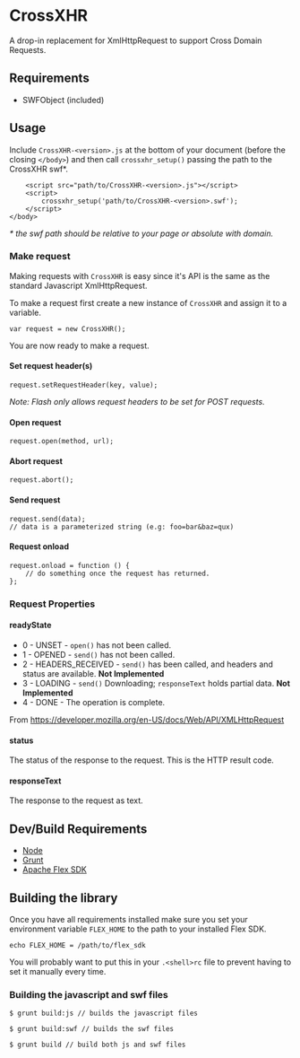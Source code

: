 CrossXHR
========
A drop-in replacement for XmlHttpRequest to support Cross Domain Requests.

## Requirements
- SWFObject (included)

## Usage

Include `CrossXHR-<version>.js` at the bottom of your document (before the closing `</body>`) and then call `crossxhr_setup()` passing the path to the CrossXHR swf*.

        <script src="path/to/CrossXHR-<version>.js"></script>
        <script>
            crossxhr_setup('path/to/CrossXHR-<version>.swf');
        </script>
    </body>

_\* the swf path should be relative to your page or absolute with domain._

### Make request
Making requests with `CrossXHR` is easy since it's API is the same as the standard Javascript XmlHttpRequest.

To make a request first create a new instance of `CrossXHR` and assign it to a variable.

    var request = new CrossXHR();

You are now ready to make a request.

#### Set request header(s)

    request.setRequestHeader(key, value);

_Note: Flash only allows request headers to be set for POST requests._

#### Open request

    request.open(method, url);

#### Abort request

    request.abort();

#### Send request

    request.send(data);
    // data is a parameterized string (e.g: foo=bar&baz=qux)

#### Request onload

    request.onload = function () {
        // do something once the request has returned.
    };

### Request Properties

#### readyState

- 0 - UNSET - `open()` has not been called.
- 1 - OPENED - `send()` has not been called.
- 2 - HEADERS_RECEIVED - `send()` has been called, and headers and status are available. **Not Implemented**
- 3 - LOADING - `send()` Downloading; `responseText` holds partial data. **Not Implemented**
- 4 - DONE - The operation is complete.

From <https://developer.mozilla.org/en-US/docs/Web/API/XMLHttpRequest>

#### status
The status of the response to the request. This is the HTTP result code.

#### responseText
The response to the request as text.


## Dev/Build Requirements
- [Node](http://nodejs.org)
- [Grunt](http://gruntjs.com)
- [Apache Flex SDK](http://flex.apache.org/)

## Building the library

Once you have all requirements installed make sure you set your environment variable `FLEX_HOME` to the path to your installed Flex SDK.

    echo FLEX_HOME = /path/to/flex_sdk

You will probably want to put this in your `.<shell>rc` file to prevent having to set it manually every time.

### Building the javascript and swf files

    $ grunt build:js // builds the javascript files

    $ grunt build:swf // builds the swf files

    $ grunt build // build both js and swf files
